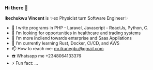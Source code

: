 ### Hi there 👋


**Ikechukwu Vincent** is ✨ex Physicist turn Software Engineer✨


- 🔭 I write programs in PHP - Laravel, Javascript - ReactJs, Python, C.
- 🤔 I’m looking for opportunities in healthcare and trading systems
- 👯 I’m more incliend towards enterprise and Saas Appliations 
- 🌱 I’m currently learning Rust, Docker, CI/CD, and AWS
- 📫 How to reach me: mr.ikunegbu@gmail.com
- ☎️ Whatsapp me +2348064133376
- ⚡ Fun fact: ...

